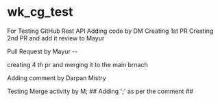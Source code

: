 # wk_cg_test
For Testing GitHub Rest API
Adding code by DM
Creating 1st PR
Creating 2nd PR and add it review to Mayur


Pull Request by Mayur --

creating 4 th pr and merging it to the main brnach

Adding comment by Darpan Mistry

Testing Merge activity by M; ## Adding ';' as per the comment ##
